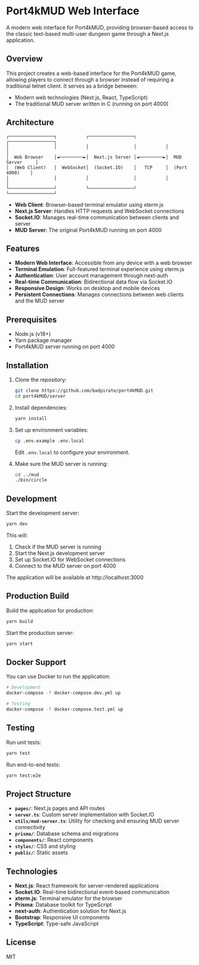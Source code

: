 # Port4kMUD Web Interface

A modern web interface for Port4kMUD, providing browser-based access to the classic text-based multi-user dungeon game through a Next.js application.

## Overview

This project creates a web-based interface for the Port4kMUD game, allowing players to connect through a browser instead of requiring a traditional telnet client. It serves as a bridge between:

- Modern web technologies (Next.js, React, TypeScript)
- The traditional MUD server written in C (running on port 4000)

## Architecture

```
┌─────────────────┐           ┌─────────────────┐           ┌─────────────────┐
│                 │           │                 │           │                 │
│  Web Browser    │◄─────────►│  Next.js Server │◄─────────►│  MUD Server     │
│  (Web Client)   │  WebSocket│  (Socket.IO)    │   TCP     │  (Port 4000)    │
│                 │           │                 │           │                 │
└─────────────────┘           └─────────────────┘           └─────────────────┘
```

- **Web Client**: Browser-based terminal emulator using xterm.js
- **Next.js Server**: Handles HTTP requests and WebSocket connections
- **Socket.IO**: Manages real-time communication between clients and server
- **MUD Server**: The original Port4kMUD running on port 4000

## Features

- **Modern Web Interface**: Accessible from any device with a web browser
- **Terminal Emulation**: Full-featured terminal experience using xterm.js
- **Authentication**: User account management through next-auth
- **Real-time Communication**: Bidirectional data flow via Socket.IO
- **Responsive Design**: Works on desktop and mobile devices
- **Persistent Connections**: Manages connections between web clients and the MUD server

## Prerequisites

- Node.js (v18+)
- Yarn package manager
- Port4kMUD server running on port 4000

## Installation

1. Clone the repository:

   ```bash
   git clone https://github.com/badpirate/port4kMUD.git
   cd port4kMUD/server
   ```

2. Install dependencies:

   ```bash
   yarn install
   ```

3. Set up environment variables:

   ```bash
   cp .env.example .env.local
   ```

   Edit `.env.local` to configure your environment.

4. Make sure the MUD server is running:
   ```bash
   cd ../mud
   ./bin/circle
   ```

## Development

Start the development server:

```bash
yarn dev
```

This will:

1. Check if the MUD server is running
2. Start the Next.js development server
3. Set up Socket.IO for WebSocket connections
4. Connect to the MUD server on port 4000

The application will be available at http://localhost:3000

## Production Build

Build the application for production:

```bash
yarn build
```

Start the production server:

```bash
yarn start
```

## Docker Support

You can use Docker to run the application:

```bash
# Development
docker-compose -f docker-compose.dev.yml up

# Testing
docker-compose -f docker-compose.test.yml up
```

## Testing

Run unit tests:

```bash
yarn test
```

Run end-to-end tests:

```bash
yarn test:e2e
```

## Project Structure

- **`pages/`**: Next.js pages and API routes
- **`server.ts`**: Custom server implementation with Socket.IO
- **`utils/mud-server.ts`**: Utility for checking and ensuring MUD server connectivity
- **`prisma/`**: Database schema and migrations
- **`components/`**: React components
- **`styles/`**: CSS and styling
- **`public/`**: Static assets

## Technologies

- **Next.js**: React framework for server-rendered applications
- **Socket.IO**: Real-time bidirectional event-based communication
- **xterm.js**: Terminal emulator for the browser
- **Prisma**: Database toolkit for TypeScript
- **next-auth**: Authentication solution for Next.js
- **Bootstrap**: Responsive UI components
- **TypeScript**: Type-safe JavaScript

## License

MIT
